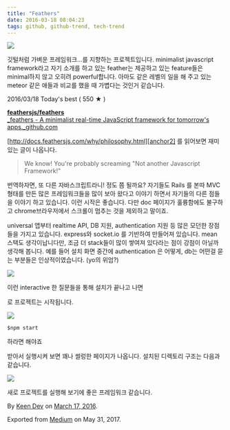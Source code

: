 ```yaml
---
title: "Feathers"
date: 2016-03-18 08:04:23
tags: github, github-trend, tech-trend 
---
```



![][image0]

깃털처럼 가벼운 프레임워크...를 지향하는 프로젝트입니다. minimalist javascript framework라고 자기 소개를 하고 있는 feather는 제공하고 있는 feature들은 minimal하지 않고 오히려 powerful합니다. 아마도 같은 레벨의 일을 해 주고 있는 meteor 같은 애들과 비교를 했을 때 가볍다는 것인거 같습니다.

2016/03/18 Today's best ( 550 ★ )

[**feathersjs/feathers**  
_feathers - A minimalist real-time JavaScript framework for tomorrow's apps._github.com][anchor0][][anchor1]

[http://docs.feathersjs.com/why/philosophy.html][anchor2] 를 읽어보면 재미 있는 글이 나옵니다.
> 
> We know! You're probably screaming "Not another Javascript Framework!"

번역하자면, 또 다른 자바스크립트라니! 정도 쯤 될까요? 자기들도 Rails 를 본따 MVC형태를 만든 많은 프레임워크들을 많이 보아 왔다고 이야기 하면서 자기들의 다른 점들을 이야기 하고 있습니다. 이런 시작은 좋습니다. 다만 doc 페이지가 훌륭함에도 불구하고 chrome브라우저에서 스크롤이 멈추는 것을 제외하고 말이죠.

universal 앱부터 realtime API, DB 지원, authentication 지원 등 많은 모던한 장점들을 가지고 있습니다. express와 socket.io 를 기반하여 만들어져 있습니다. mean 스택도 생각이납니다만, 조금 더 stack들이 많이 쌓여져 있다라는 점이 강점이 아닐까 생각해 봅니다. 예를 들어 설치 화면 중간에 authentication 은 어떻게, db는 어떤걸 묻는 부분들은 인상적이였습니다. (yo의 위엄?)

![][image1]

이런 interactive 한 질문들을 통해 설치가 끝나고 나면

로 프로젝트는 시작됩니다.

![][image2]
    
    $npm start 

하라면 해야죠

받아서 실행시켜 보면 꽤나 썰렁한 페이지가 나옵니다. 설치된 디렉토리 구조는 다음과 같습니다.

![][image3]

새로 프로젝트를 실행해 보기에 좋은 프레임워크 같습니다.

By [Keen Dev][anchor3] on [March 17, 2016][anchor4].

Exported from [Medium][anchor5] on May 31, 2017\.


[anchor0]: https://github.com/feathersjs/feathers "https://github.com/feathersjs/feathers"
[anchor1]: https://github.com/feathersjs/feathers
[anchor2]: http://docs.feathersjs.com/why/philosophy.html
[anchor3]: https://medium.com/@keendev
[anchor4]: https://medium.com/p/e820d4c5c70c
[anchor5]: https://medium.com


[image0]: /images/1*7Kxfm3HGG6iUUaoCcDLRyQ.png
[image1]: /images/1*UnjEIgQUlPWGu4VwhRy3aw.png
[image2]: /images/1*DYsOioYAEaUV-yzIRhtQTw.png
[image3]: /images/1*zXSBl9EzbiwJh1gJYALgRA.pn